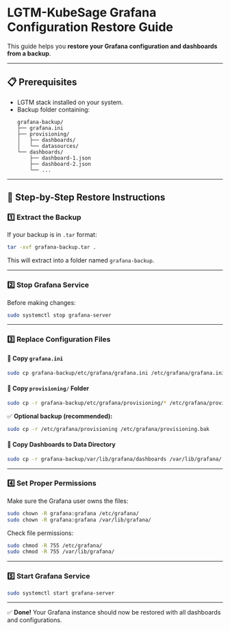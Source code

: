 # LGTM-KubeSage Grafana Configuration Restore Guide

This guide helps you **restore your Grafana configuration and dashboards from a backup**.

---

## 📋 Prerequisites

- LGTM stack installed on your system.
- Backup folder containing:
  ```
  grafana-backup/
  ├── grafana.ini
  ├── provisioning/
  │   ├── dashboards/
  │   └── datasources/
  └── dashboards/
      ├── dashboard-1.json
      ├── dashboard-2.json
      └── ...
  ```

---

## 🔧 Step-by-Step Restore Instructions

### 1️⃣ Extract the Backup

If your backup is in `.tar` format:

```bash
tar -xvf grafana-backup.tar .
```

This will extract into a folder named `grafana-backup`.

---

### 2️⃣ Stop Grafana Service

Before making changes:

```bash
sudo systemctl stop grafana-server
```

---

### 3️⃣ Replace Configuration Files

#### 🔸 Copy `grafana.ini`

```bash
sudo cp grafana-backup/etc/grafana/grafana.ini /etc/grafana/grafana.ini
```

#### 🔸 Copy `provisioning/` Folder

```bash
sudo cp -r grafana-backup/etc/grafana/provisioning/* /etc/grafana/provisioning/
```

✅ **Optional backup (recommended):**

```bash
sudo cp -r /etc/grafana/provisioning /etc/grafana/provisioning.bak
```

#### 🔸 Copy Dashboards to Data Directory

```bash
sudo cp -r grafana-backup/var/lib/grafana/dashboards /var/lib/grafana/
```

---

### 4️⃣ Set Proper Permissions

Make sure the Grafana user owns the files:

```bash
sudo chown -R grafana:grafana /etc/grafana/
sudo chown -R grafana:grafana /var/lib/grafana/
```

Check file permissions:

```bash
sudo chmod -R 755 /etc/grafana/
sudo chmod -R 755 /var/lib/grafana/
```

---

### 5️⃣ Start Grafana Service

```bash
sudo systemctl start grafana-server
```

---

✅ **Done!** Your Grafana instance should now be restored with all dashboards and configurations.
